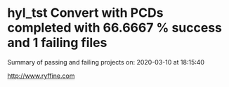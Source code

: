 # hyl_tst Convert with PCDs completed with 66.6667 % success and 1 failing files

Summary of passing and failing projects on: 2020-03-10 at 18:15:40

http://www.ryffine.com
